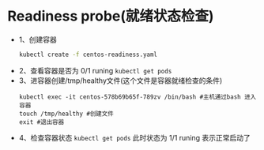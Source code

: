 # Readiness probe(就绪状态检查)

- 1、创建容器
    ```sh
    kubectl create -f centos-readiness.yaml
    ```
- 2、查看容器是否为 0/1 runing
    `kubectl get pods`
- 3、进容器创建/tmp/healthy文件(这个文件是容器就绪检查的条件)
    ```shell
    kubectl exec -it centos-578b69b65f-789zv /bin/bash #主机通过bash 进入容器
    touch /tmp/healthy #创建文件
    exit #退出容器
    ```
- 4、检查容器状态
    `kubectl get pods`
    此时状态为 1/1 runing 表示正常启动了